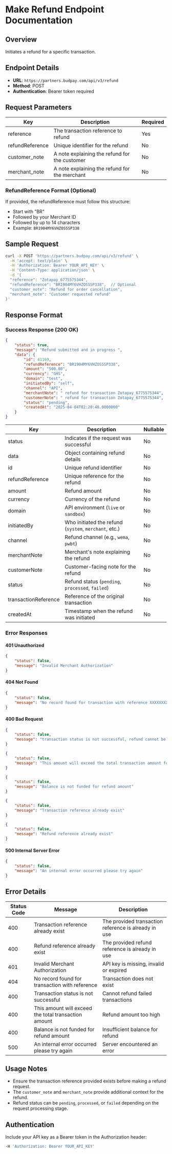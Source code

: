 # Make Refund Endpoint Documentation

## Overview
Initiates a refund for a specific transaction.

## Endpoint Details
- **URL**: `https://partners.budpay.com/api/v3/refund`
- **Method**: POST
- **Authentication**: Bearer token required

## Request Parameters

| Key            | Description                                      | Required |
|---------------|--------------------------------------------------|----------|
| reference     | The transaction reference to refund             | Yes      |
| refundReference | Unique identifier for the refund              | No       |
| customer_note | A note explaining the refund for the customer   | No      |
| merchant_note | A note explaining the refund for the merchant   | No      |


### RefundReference Format (Optional)
If provided, the refundReference must follow this structure:
- Start with "BR"
- Followed by your Merchant ID
- Followed by up to 14 characters
- Example: `BR1904MY6VHZOSSSP338`


## Sample Request
```bash
curl -X POST 'https://partners.budpay.com/api/v3/refund' \
  -H 'accept: text/plain' \
  -H 'Authorization: Bearer YOUR_API_KEY' \
  -H 'Content-Type: application/json' \
  -d '{
  "reference": "Zotapay_6775575344",
  "refundReference": "BR1904MY6VHZOSSSP338",  // Optional 
  "customer_note": "Refund for order cancellation",
  "merchant_note": "Customer requested refund"
}'
```

## Response Format

### Success Response (200 OK)
```json
{
    "status": true,
    "message": "Refund submitted and in progress ",
    "data": {
        "id": 41169,
        "refundReference": "BR1904MY6VHZOSSSP338",
        "amount": "500.00",
        "currency": "GHS",
        "domain": "test",
        "initiatedBy": "self",
        "channel": "API",
        "merchantNote": " refund for transaction Zotapay_6775575344",
        "customerNote": " refund for transaction Zotapay_6775575344",
        "status": "pending",
        "createdAt": "2025-04-04T02:20:48.0000000"
    }
}
```

| Key                 | Description                                         | Nullable |
|---------------------|-----------------------------------------------------|----------|
| status             | Indicates if the request was successful             | No       |
| data               | Object containing refund details                     | No       |
| id                 | Unique refund identifier                            | No       |
| refundReference    | Unique reference for the refund                     | No       |
| amount             | Refund amount                                       | No       |
| currency           | Currency of the refund                              | No       |
| domain            | API environment (`live` or `sandbox`)                | No       |
| initiatedBy        | Who initiated the refund (`system`, `merchant`, etc.) | No      |
| channel            | Refund channel (e.g., `wema`, `pwbt`)               | No       |
| merchantNote       | Merchant's note explaining the refund               | No      |
| customerNote       | Customer-facing note for the refund                 | No      |
| status             | Refund status (`pending`, `processed`, `failed`)    | No       |
| transactionReference | Reference of the original transaction              | No       |
| createdAt          | Timestamp when the refund was initiated             | No       |


### Error Responses

#### 401 Unauthorized
```json
{
    "status": false,
    "message": "Invalid Merchant Authorization"
}
```

#### 404 Not Found
```json
{
    "status": false,
    "message": "No record found for transaction with reference XXXXXXXXXXXXX"
}
```

#### 400 Bad Request
```json
{
    "status": false,
    "message": "transaction status is not successful, refund cannot be initiated for a failed transaction XXXXXXXXXXXXXX"
}
```

```json
{
    "status": false,
    "message": "This amount will exceed the total transaction amount for this reference XXXXXXXXXX"
}
```

```json
{
    "status": false,
    "message": "Balance is not funded for refund amount"
}
```

```json
{
    "status": false,
    "message": "Transaction reference already exist"
}
```

```json
{
    "status": false,
    "message": "Refund reference already exist"
}
```

#### 500 Internal Server Error
```json
{
    "status": false,
    "message": "An internal error occurred please try again"
}
```

## Error Details
| Status Code | Message | Description |
|------------|---------|-------------|
| 400 | Transaction reference already exist | The provided transaction reference is already in use |
| 400 | Refund reference already exist | The provided refund reference is already in use |
| 401 | Invalid Merchant Authorization | API key is missing, invalid or expired |
| 404 | No record found for transaction with reference | Transaction does not exist |
| 400 | Transaction status is not successful | Cannot refund failed transactions |
| 400 | This amount will exceed the total transaction amount | Refund amount too high |
| 400 | Balance is not funded for refund amount | Insufficient balance for refund |
| 500 | An internal error occurred please try again | Server encountered an error |


## Usage Notes
- Ensure the transaction reference provided exists before making a refund request.
- The `customer_note` and `merchant_note` provide additional context for the refund.
- Refund status can be `pending`, `processed`, or `failed` depending on the request processing stage.

## Authentication
Include your API key as a Bearer token in the Authorization header:
```bash
-H 'Authorization: Bearer YOUR_API_KEY'
```

